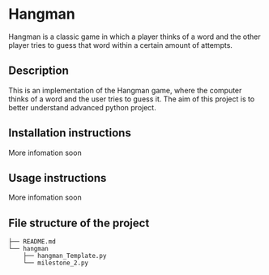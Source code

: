 # Hangman

Hangman is a classic game in which a player thinks of a word and the other player tries to guess that word within a certain amount of attempts.

## Description

This is an implementation of the Hangman game, where the computer thinks of a word and the user tries to guess it. The aim of this project is to better understand advanced python project.


## Installation instructions
More infomation soon

## Usage instructions
More infomation soon


## File structure of the project
```.
├── README.md
└── hangman
    ├── hangman_Template.py
    └── milestone_2.py
```